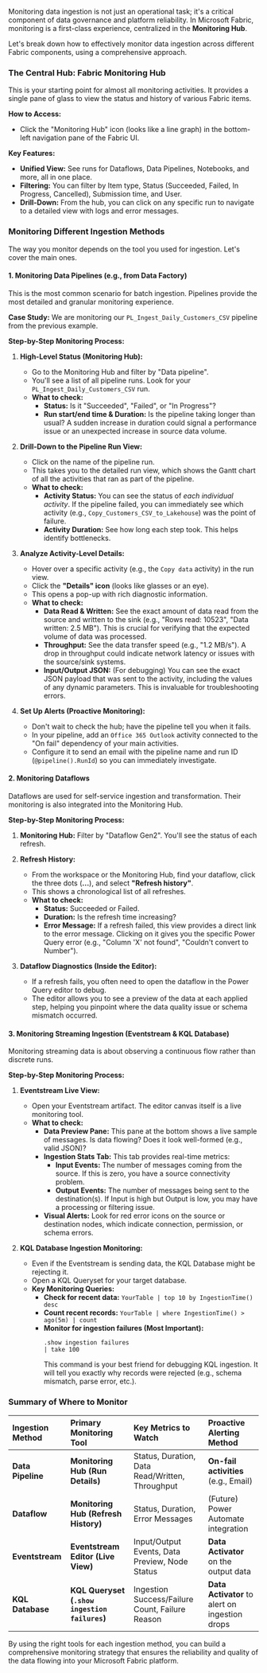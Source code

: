 Monitoring data ingestion is not just an operational task; it's a critical component of data governance and platform reliability. In Microsoft Fabric, monitoring is a first-class experience, centralized in the **Monitoring Hub**.

Let's break down how to effectively monitor data ingestion across different Fabric components, using a comprehensive approach.

### The Central Hub: Fabric Monitoring Hub

This is your starting point for almost all monitoring activities. It provides a single pane of glass to view the status and history of various Fabric items.

**How to Access:**
*   Click the "Monitoring Hub" icon (looks like a line graph) in the bottom-left navigation pane of the Fabric UI.

**Key Features:**
*   **Unified View:** See runs for Dataflows, Data Pipelines, Notebooks, and more, all in one place.
*   **Filtering:** You can filter by Item type, Status (Succeeded, Failed, In Progress, Cancelled), Submission time, and User.
*   **Drill-Down:** From the hub, you can click on any specific run to navigate to a detailed view with logs and error messages.

### Monitoring Different Ingestion Methods

The way you monitor depends on the tool you used for ingestion. Let's cover the main ones.

#### 1. Monitoring Data Pipelines (e.g., from Data Factory)

This is the most common scenario for batch ingestion. Pipelines provide the most detailed and granular monitoring experience.

**Case Study:** We are monitoring our `PL_Ingest_Daily_Customers_CSV` pipeline from the previous example.

**Step-by-Step Monitoring Process:**

1.  **High-Level Status (Monitoring Hub):**
    *   Go to the Monitoring Hub and filter by "Data pipeline".
    *   You'll see a list of all pipeline runs. Look for your `PL_Ingest_Daily_Customers_CSV` run.
    *   **What to check:**
        *   **Status:** Is it "Succeeded", "Failed", or "In Progress"?
        *   **Run start/end time & Duration:** Is the pipeline taking longer than usual? A sudden increase in duration could signal a performance issue or an unexpected increase in source data volume.

2.  **Drill-Down to the Pipeline Run View:**
    *   Click on the name of the pipeline run.
    *   This takes you to the detailed run view, which shows the Gantt chart of all the activities that ran as part of the pipeline.
    *   **What to check:**
        *   **Activity Status:** You can see the status of *each individual activity*. If the pipeline failed, you can immediately see which activity (e.g., `Copy_Customers_CSV_to_Lakehouse`) was the point of failure.
        *   **Activity Duration:** See how long each step took. This helps identify bottlenecks.

3.  **Analyze Activity-Level Details:**
    *   Hover over a specific activity (e.g., the `Copy data` activity) in the run view.
    *   Click the **"Details" icon** (looks like glasses or an eye).
    *   This opens a pop-up with rich diagnostic information.
    *   **What to check:**
        *   **Data Read & Written:** See the exact amount of data read from the source and written to the sink (e.g., "Rows read: 10523", "Data written: 2.5 MB"). This is crucial for verifying that the expected volume of data was processed.
        *   **Throughput:** See the data transfer speed (e.g., "1.2 MB/s"). A drop in throughput could indicate network latency or issues with the source/sink systems.
        *   **Input/Output JSON:** (For debugging) You can see the exact JSON payload that was sent to the activity, including the values of any dynamic parameters. This is invaluable for troubleshooting errors.

4.  **Set Up Alerts (Proactive Monitoring):**
    *   Don't wait to check the hub; have the pipeline tell you when it fails.
    *   In your pipeline, add an `Office 365 Outlook` activity connected to the "On fail" dependency of your main activities.
    *   Configure it to send an email with the pipeline name and run ID (`@pipeline().RunId`) so you can immediately investigate.

#### 2. Monitoring Dataflows

Dataflows are used for self-service ingestion and transformation. Their monitoring is also integrated into the Monitoring Hub.

**Step-by-Step Monitoring Process:**

1.  **Monitoring Hub:** Filter by "Dataflow Gen2". You'll see the status of each refresh.
2.  **Refresh History:**
    *   From the workspace or the Monitoring Hub, find your dataflow, click the three dots (**...**), and select **"Refresh history"**.
    *   This shows a chronological list of all refreshes.
    *   **What to check:**
        *   **Status:** Succeeded or Failed.
        *   **Duration:** Is the refresh time increasing?
        *   **Error Message:** If a refresh failed, this view provides a direct link to the error message. Clicking on it gives you the specific Power Query error (e.g., "Column 'X' not found", "Couldn't convert to Number").

3.  **Dataflow Diagnostics (Inside the Editor):**
    *   If a refresh fails, you often need to open the dataflow in the Power Query editor to debug.
    *   The editor allows you to see a preview of the data at each applied step, helping you pinpoint where the data quality issue or schema mismatch occurred.

#### 3. Monitoring Streaming Ingestion (Eventstream & KQL Database)

Monitoring streaming data is about observing a continuous flow rather than discrete runs.

**Step-by-Step Monitoring Process:**

1.  **Eventstream Live View:**
    *   Open your Eventstream artifact. The editor canvas itself is a live monitoring tool.
    *   **What to check:**
        *   **Data Preview Pane:** This pane at the bottom shows a live sample of messages. Is data flowing? Does it look well-formed (e.g., valid JSON)?
        *   **Ingestion Stats Tab:** This tab provides real-time metrics:
            *   **Input Events:** The number of messages coming from the source. If this is zero, you have a source connectivity problem.
            *   **Output Events:** The number of messages being sent to the destination(s). If Input is high but Output is low, you may have a processing or filtering issue.
        *   **Visual Alerts:** Look for red error icons on the source or destination nodes, which indicate connection, permission, or schema errors.

2.  **KQL Database Ingestion Monitoring:**
    *   Even if the Eventstream is sending data, the KQL Database might be rejecting it.
    *   Open a KQL Queryset for your target database.
    *   **Key Monitoring Queries:**
        *   **Check for recent data:** `YourTable | top 10 by IngestionTime() desc`
        *   **Count recent records:** `YourTable | where IngestionTime() > ago(5m) | count`
        *   **Monitor for ingestion failures (Most Important):**
            ```kql
            .show ingestion failures
            | take 100
            ```
            This command is your best friend for debugging KQL ingestion. It will tell you exactly why records were rejected (e.g., schema mismatch, parse error, etc.).

### Summary of Where to Monitor

| Ingestion Method | Primary Monitoring Tool | Key Metrics to Watch | Proactive Alerting Method |
| :--- | :--- | :--- | :--- |
| **Data Pipeline** | **Monitoring Hub (Run Details)**| Status, Duration, Data Read/Written, Throughput | **On-fail activities** (e.g., Email) |
| **Dataflow** | **Monitoring Hub (Refresh History)**| Status, Duration, Error Messages | (Future) Power Automate integration |
| **Eventstream** | **Eventstream Editor (Live View)**| Input/Output Events, Data Preview, Node Status | **Data Activator** on the output data |
| **KQL Database** | **KQL Queryset (`.show ingestion failures`)** | Ingestion Success/Failure Count, Failure Reason | **Data Activator** to alert on ingestion drops |

By using the right tools for each ingestion method, you can build a comprehensive monitoring strategy that ensures the reliability and quality of the data flowing into your Microsoft Fabric platform.
